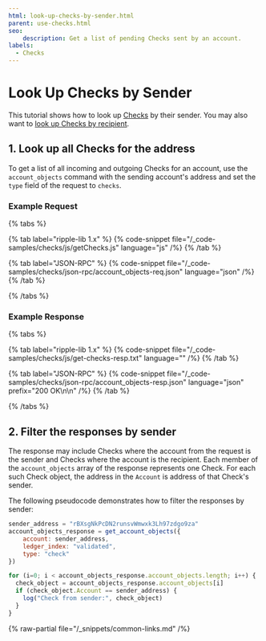 ```yaml
---
html: look-up-checks-by-sender.html
parent: use-checks.html
seo:
    description: Get a list of pending Checks sent by an account.
labels:
  - Checks
---
```

# Look Up Checks by Sender

This tutorial shows how to look up [Checks](../../../concepts/payment-types/checks.md) by their sender. You may also want to [look up Checks by recipient](look-up-checks-by-recipient.md).

## 1. Look up all Checks for the address

To get a list of all incoming and outgoing Checks for an account, use the `account_objects` command with the sending account's address and set the `type` field of the request to `checks`.


### Example Request

{% tabs %}

{% tab label="ripple-lib 1.x" %}
{% code-snippet file="/_code-samples/checks/js/getChecks.js" language="js" /%}
{% /tab %}

{% tab label="JSON-RPC" %}
{% code-snippet file="/_code-samples/checks/json-rpc/account_objects-req.json" language="json" /%}
{% /tab %}

{% /tabs %}

### Example Response

{% tabs %}

{% tab label="ripple-lib 1.x" %}
{% code-snippet file="/_code-samples/checks/js/get-checks-resp.txt" language="" /%}
{% /tab %}

{% tab label="JSON-RPC" %}
{% code-snippet file="/_code-samples/checks/json-rpc/account_objects-resp.json" language="json" prefix="200 OK\n\n" /%}
{% /tab %}

{% /tabs %}

## 2. Filter the responses by sender

The response may include Checks where the account from the request is the sender and Checks where the account is the recipient. Each member of the `account_objects` array of the response represents one Check. For each such Check object, the address in the `Account` is address of that Check's sender.

The following pseudocode demonstrates how to filter the responses by sender:

```js
sender_address = "rBXsgNkPcDN2runsvWmwxk3Lh97zdgo9za"
account_objects_response = get_account_objects({
    account: sender_address,
    ledger_index: "validated",
    type: "check"
})

for (i=0; i < account_objects_response.account_objects.length; i++) {
  check_object = account_objects_response.account_objects[i]
  if (check_object.Account == sender_address) {
    log("Check from sender:", check_object)
  }
}
```

{% raw-partial file="/_snippets/common-links.md" /%}
